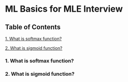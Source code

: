 # ML Basics for MLE Interview

## Table of Contents

[1. What is softmax function?]()

[2. What is sigmoid function? ]()

### 1. What is softmax function? 

### 2. What is sigmoid function? 

